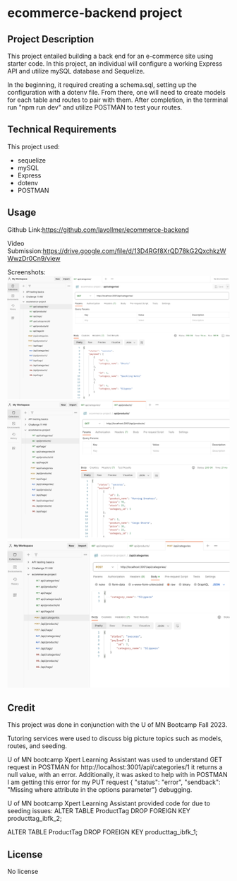 # ecommerce-backend project

## Project Description
This project entailed building a back end for an e-commerce site using starter code. In this project, an individual will configure a working Express API and utilize mySQL database and Sequelize.

In the beginning, it required creating a schema.sql, setting up the configuration with a dotenv file. From there, one will need to create models for each table and routes to pair with them. After completion, in the terminal run "npm run dev" and utilize POSTMAN to test your routes. 

## Technical Requirements
This project used:
* sequelize
* mySQL
* Express
* dotenv
* POSTMAN 

## Usage
Github Link:https://github.com/lavollmer/ecommerce-backend

Video Submission:https://drive.google.com/file/d/13D4RGf8XrQD78kG2QxchkzWWwzDr0Cn9/view

Screenshots:
![POSTMAN Example GET REQUEST](./img/GETREQUEST_categories.png)
![POSTMAN Example GET REQUEST](./img/GETREQUEST_products.png)
![POSTMAN Example](./img/POSTMAN_example.png)


## Credit
This project was done in conjunction with the U of MN Bootcamp Fall 2023. 

Tutoring services were used to discuss big picture topics such as models, routes, and seeding. 

U of MN bootcamp Xpert Learning Assistant was used to understand GET request in POSTMAN for http://localhost:3001/api/categories/1 it returns a null value, with an error. Additionally, it was asked to help with 
in POSTMAN I am getting this error for my PUT request { "status": "error", "sendback": "Missing where attribute in the options parameter"} debugging.

U of MN bootcamp Xpert Learning Assistant provided code for due to seeding issues:
ALTER TABLE ProductTag
DROP FOREIGN KEY producttag_ibfk_2;

ALTER TABLE ProductTag
DROP FOREIGN KEY producttag_ibfk_1;

## License
No license